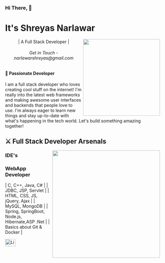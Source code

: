 <h3 align="left">Hi There, 👋</h3>

<h1 align="left">It's Shreyas Narlawar</h1>

<img align="right" height="250" src="https://media.tenor.com/2vzT-8oPXl8AAAAi/tkthao219-bubududu.gif" />

<p align="center">| A Full Stack Developer |</p>

<h6 align="center">Get in Touch - narlawarshreyas@gmail.com</h6>

<h4 align="left">🌟 Passionate Developer</h4>

<p align="left">I am a full stack developer who loves creating cool stuff on the internet! I'm really into the latest web frameworks and making awesome user interfaces and backends that people love to use. I'm always eager to learn new things and stay up-to-date with what's happening in the tech world. Let's build something amazing together!</p>

<h2 align="left">⚔ Full Stack Developer Arsenals</h2>

<img align="right" height="350" src="https://github.com/Abhinav-Muley/Abhinav-Muley/blob/main/Animation%20-%201709204641157%20(1)%20(1).gif?raw=true" />

<h3 align="left">IDE's</h3>

<h3 align="left">WebApp Developer</h3>

<p align="left">|  C, C++, Java, C# | 
| JDBC, JSP, Servlet | 
| HTML, CSS, JS, jQuery, Ajax | 
| MySQL,  MongoDB | 
| Spring, SpringBoot, Node.js, Hibernate,ASP .Net | 
| Basics about Git & Docker |</p>

<div align="left">
    <a href="https://www.linkedin.com/in/shreyas-narlawar-6b759220b" target="_blank">
        <img src="https://raw.githubusercontent.com/maurodesouza/profile-readme-generator/master/src/assets/icons/social/linkedin/default.svg" width="34" height="24" alt="LinkedIn logo" />
    </a>
</div>
